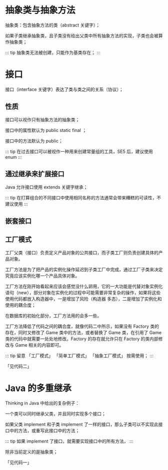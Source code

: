 # 抽象类与抽象方法

 

抽象类：包含抽象方法的类（abstract 关键字）；

如果子类继承抽象类，且子类没有给出父类中所有抽象方法的实现，子类也会被算作抽象类；

::: tip 
抽象类无法被创建，只能作为基类存在；
:::
 

 

# 接口

 

接口（interface 关键字）表达了类与类之间的关系（协议）；

 

## 性质

接口可以视作只有抽象方法的抽象类；

接口中的属性默认为 public static final ；

接口中的方法默认为 public；

::: tip 
在过去接口可以被视作一种用来创建常量组的工具，SE5 后，建议使用 enum
:::

 

## 通过继承来扩展接口

 

Java 允许接口使用 extends 关键字继承；

::: tip 
在打算组合的不同接口中使用相同名称的方法通常会带来糟糕的可读性，不建议使用
:::
 

## 嵌套接口

 

## 工厂模式

工厂父类（接口）负责定义产品对象的公共接口，而子类工厂则负责创建具体的产品对象。

工厂方法是为了把产品的实例化操作延迟到子类工厂中完成，通过工厂子类来决定究竟应该实例化哪一个产品具体对象。

 

工厂方法在刚开始看起来应该会感觉没什么卵用，它的一大功能是代替对象实例化语句（new），部分对象在实例化的过程中可能需要非常复杂的操作，如果将这些使用代码都放入构造器中，一是增加了风险（构造器 多态），二是增加了实例化和使用的耦合度；

在数据库的初始化部分，工厂方法用的会多一些。

 

工厂方法降低了代码之间的耦合度，就像代码二中所示，如果没有 Factory 类的存在，同时又修改了 Game 类中的方法，或者替换了 Game 类，在引用了 Game 类的代码中就需要一处处地修改。Factory 的存在就允许只在 Factory 的类内部修改与 Game 相关的内容即可。

 

::: tip 
留意 「工厂模式」 「简单工厂模式」 「抽象工厂模式」 按需使用；
:::
 

「见代码二」

 

# Java 的多重继承

 

Thinking in Java 中给出的复杂例子：

一个类可以同时继承父类，并且同时实现多个接口；

如果父类 implement 和子类 implement 了一样的接口，那么子类可以不实现此接口中的方法，或重写此接口中的方法；

::: tip 
如果 implement 了接口，就需要实现接口中的所有方法，
:::

除非当前定义的是抽象类；

「见代码一」